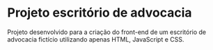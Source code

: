 #  Projeto escritório de advocacia

Projeto desenvolvido para a criação do front-end de um escritório de advocacia fictício utilizando apenas HTML, JavaScript e CSS.
